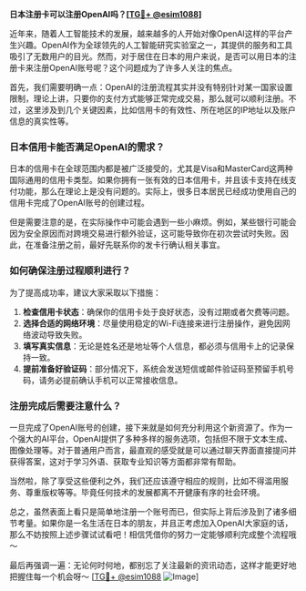 **日本注册卡可以注册OpenAI吗？[[TG💪+ @esim1088](https://t.me/s/esim1088)]**

近年来，随着人工智能技术的发展，越来越多的人开始对像OpenAI这样的平台产生兴趣。OpenAI作为全球领先的人工智能研究实验室之一，其提供的服务和工具吸引了无数用户的目光。然而，对于居住在日本的用户来说，是否可以用日本的注册卡来注册OpenAI账号呢？这个问题成为了许多人关注的焦点。

首先，我们需要明确一点：OpenAI的注册流程其实并没有特别针对某一国家设置限制，理论上讲，只要你的支付方式能够正常完成交易，那么就可以顺利注册。不过，这里涉及到几个关键因素，比如信用卡的有效性、所在地区的IP地址以及账户信息的真实性等。

### 日本信用卡能否满足OpenAI的需求？

日本的信用卡在全球范围内都是被广泛接受的，尤其是Visa和MasterCard这两种国际通用的信用卡类型。如果你拥有一张有效的日本信用卡，并且该卡支持在线支付功能，那么在理论上是没有问题的。实际上，很多日本居民已经成功使用自己的信用卡完成了OpenAI账号的创建过程。

但是需要注意的是，在实际操作中可能会遇到一些小麻烦。例如，某些银行可能会因为安全原因而对跨境交易进行额外验证，这可能导致你在初次尝试时失败。因此，在准备注册之前，最好先联系你的发卡行确认相关事宜。

### 如何确保注册过程顺利进行？

为了提高成功率，建议大家采取以下措施：

1. **检查信用卡状态**：确保你的信用卡处于良好状态，没有过期或者欠费等问题。
2. **选择合适的网络环境**：尽量使用稳定的Wi-Fi连接来进行注册操作，避免因网络波动导致失败。
3. **填写真实信息**：无论是姓名还是地址等个人信息，都必须与信用卡上的记录保持一致。
4. **提前准备好验证码**：部分情况下，系统会发送短信或邮件验证码至预留手机号码，请务必提前确认手机可以正常接收信息。

### 注册完成后需要注意什么？

一旦完成了OpenAI账号的创建，接下来就是如何充分利用这个新资源了。作为一个强大的AI平台，OpenAI提供了多种多样的服务选项，包括但不限于文本生成、图像处理等。对于普通用户而言，最直观的感受就是可以通过聊天界面直接提问并获得答案，这对于学习外语、获取专业知识等方面都非常有帮助。

当然啦，除了享受这些便利之外，我们还应该遵守相应的规则，比如不得滥用服务、尊重版权等等。毕竟任何技术的发展都离不开健康有序的社会环境。

总之，虽然表面上看只是简单地注册一个账号而已，但实际上背后涉及到了诸多细节考量。如果你是一名生活在日本的朋友，并且正考虑加入OpenAI大家庭的话，那么不妨按照上述步骤试试看吧！相信凭借你的努力一定能够顺利完成整个流程哦～

最后再强调一遍：无论何时何地，都别忘了关注最新的资讯动态，这样才能更好地把握住每一个机会呀～ [[TG💪+ @esim1088](https://t.me/s/esim1088) ![Image](https://i.postimg.cc/4NQfJmqS/Snipaste-2025-05-13-00-14-12.png)]